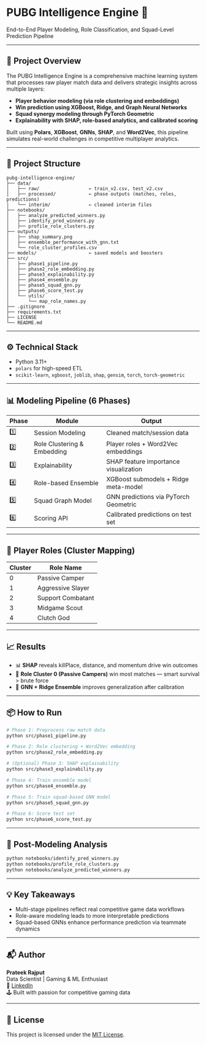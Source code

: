 # PUBG Intelligence Engine 🎯  
End-to-End Player Modeling, Role Classification, and Squad-Level Prediction Pipeline

---

## 🚀 Project Overview

The PUBG Intelligence Engine is a comprehensive machine learning system that processes raw player match data and delivers strategic insights across multiple layers:  
- **Player behavior modeling (via role clustering and embeddings)**  
- **Win prediction using XGBoost, Ridge, and Graph Neural Networks**  
- **Squad synergy modeling through PyTorch Geometric**  
- **Explainability with SHAP, role-based analytics, and calibrated scoring**

Built using **Polars**, **XGBoost**, **GNNs**, **SHAP**, and **Word2Vec**, this pipeline simulates real-world challenges in competitive multiplayer analytics.

---

## 📁 Project Structure

```
pubg-intelligence-engine/
├── data/
│   ├── raw/                  ← train_v2.csv, test_v2.csv
│   ├── processed/            ← phase outputs (matches, roles, predictions)
│   └── interim/              ← cleaned interim files
├── notebooks/
│   ├── analyze_predicted_winners.py
│   ├── identify_pred_winners.py
│   ├── profile_role_clusters.py
├── outputs/
│   ├── shap_summary.png
│   ├── ensemble_performance_with_gnn.txt
│   └── role_cluster_profiles.csv
├── models/                   ← saved models and boosters
├── src/
│   ├── phase1_pipeline.py
│   ├── phase2_role_embedding.py
│   ├── phase3_explainability.py
│   ├── phase4_ensemble.py
│   ├── phase5_squad_gnn.py
│   ├── phase6_score_test.py
│   └── utils/
│       └── map_role_names.py
├── .gitignore
├── requirements.txt
├── LICENSE
└── README.md
```

---

## ⚙️ Technical Stack

- Python 3.11+
- `polars` for high-speed ETL
- `scikit-learn`, `xgboost`, `joblib`, `shap`, `gensim`, `torch`, `torch-geometric`

---

## 📊 Modeling Pipeline (6 Phases)

| Phase | Module                       | Output                                       |
|-------|------------------------------|----------------------------------------------|
| 1️⃣    | Session Modeling              | Cleaned match/session data                   |
| 2️⃣    | Role Clustering & Embedding  | Player roles + Word2Vec embeddings           |
| 3️⃣    | Explainability               | SHAP feature importance visualization        |
| 4️⃣    | Role-based Ensemble          | XGBoost submodels + Ridge meta-model         |
| 5️⃣    | Squad Graph Model            | GNN predictions via PyTorch Geometric        |
| 6️⃣    | Scoring API                  | Calibrated predictions on test set           |

---

## 🧠 Player Roles (Cluster Mapping)

| Cluster | Role Name          |
|---------|--------------------|
| 0       | Passive Camper     |
| 1       | Aggressive Slayer  |
| 2       | Support Combatant  |
| 3       | Midgame Scout      |
| 4       | Clutch God         |

---

## 📈 Results

- 📊 **SHAP** reveals killPlace, distance, and momentum drive win outcomes
- 🧠 **Role Cluster 0 (Passive Campers)** win most matches — smart survival > brute force
- 🔁 **GNN + Ridge Ensemble** improves generalization after calibration

---

## 📦 How to Run

```bash
# Phase 1: Preprocess raw match data
python src/phase1_pipeline.py

# Phase 2: Role clustering + Word2Vec embedding
python src/phase2_role_embedding.py

# (Optional) Phase 3: SHAP explainability
python src/phase3_explainability.py

# Phase 4: Train ensemble model
python src/phase4_ensemble.py

# Phase 5: Train squad-based GNN model
python src/phase5_squad_gnn.py

# Phase 6: Score test set
python src/phase6_score_test.py
```

---

## 🧪 Post-Modeling Analysis

```bash
python notebooks/identify_pred_winners.py
python notebooks/profile_role_clusters.py
python notebooks/analyze_predicted_winners.py
```

---

## 💡 Key Takeaways

- Multi-stage pipelines reflect real competitive game data workflows
- Role-aware modeling leads to more interpretable predictions
- Squad-based GNNs enhance performance prediction via teammate dynamics

---

## 📬 Author

**Prateek Rajput**  
Data Scientist | Gaming & ML Enthusiast  
🔗 [LinkedIn](https://www.linkedin.com/in/your-profile/)  
🕹️ Built with passion for competitive gaming data

---

## 📜 License

This project is licensed under the [MIT License](LICENSE).
